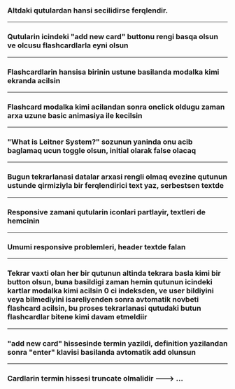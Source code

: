 
###  Altdaki qutulardan hansi secilidirse ferqlendir.
---
###  Qutularin icindeki "add new card" buttonu rengi basqa olsun ve olcusu flashcardlarla eyni olsun
---
### Flashcardlarin hansisa birinin ustune basilanda modalka kimi ekranda acilsin
---
### Flashcard modalka kimi acilandan sonra onclick oldugu zaman arxa uzune basic animasiya ile kecilsin
---
### "What is Leitner System?" sozunun yaninda onu acib baglamaq ucun toggle olsun, initial olarak false olacaq
---
### Bugun tekrarlanasi datalar arxasi rengli olmaq evezine qutunun ustunde qirmiziyla bir ferqlendirici text yaz, serbestsen textde
---
### Responsive zamani qutularin iconlari partlayir, textleri de hemcinin
---
### Umumi responsive problemleri, header textde falan
--- 
### Tekrar vaxti olan her bir qutunun altinda tekrara basla kimi bir button olsun, buna basildigi zaman hemin qutunun icindeki kartlar modalka kimi acilsin 0 ci indeksden, ve user bildiyini veya bilmediyini isareliyenden sonra avtomatik novbeti flashcard acilsin, bu proses tekrarlanasi qutudaki butun flashcardlar bitene kimi davam etmeldiir
---
### "add new card" hissesinde termin yazildi, definition yazilandan sonra "enter" klavisi basilanda avtomatik add olunsun
--- 
### Cardlarin termin hissesi truncate olmalidir ---> ...
